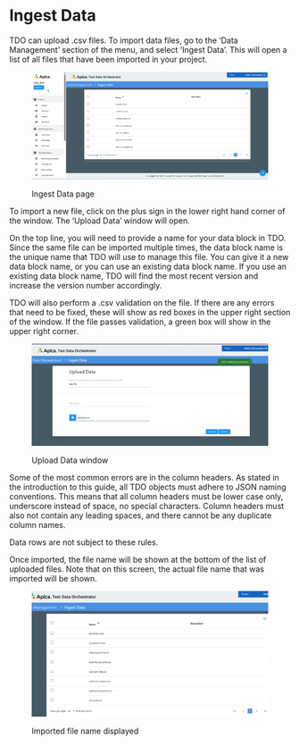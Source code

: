 # Ingest Data

TDO can upload .csv files. To import data files, go to the ‘Data Management’ section of the menu, and select ‘Ingest Data’. This will open a list of all files that have been imported in your project.

<figure><img src="../../../../../.gitbook/assets/image (11) (1) (1) (1) (1).png" alt=""><figcaption><p>Ingest Data page</p></figcaption></figure>

To import a new file, click on the plus sign in the  lower right hand corner of the window.  The ‘Upload Data’ window will open.

On the top line, you will need to provide a name for your data block in TDO.  Since the same file can be imported multiple times, the data block name is the unique name that TDO will use to manage this file.  You can give it a new data block name, or you can use an existing data block name.  If you use an existing data block name, TDO will find the most recent version and increase the version number accordingly.

TDO will also perform a .csv validation on the file.  If there are any errors that need to be fixed, these will show as red boxes in the upper right section of the window.  If the file passes validation, a green box will show in the upper right corner.

<figure><img src="../../../../../.gitbook/assets/image (12) (1) (1) (1) (1).png" alt=""><figcaption><p>Upload Data window</p></figcaption></figure>

Some of the most common errors are in the column headers.  As stated in the introduction to this guide, all TDO objects must adhere to JSON naming conventions. This means that all column headers must be lower case only, underscore instead of space, no special characters.  Column headers must also not contain any leading spaces, and there cannot be any duplicate column names.&#x20;

Data rows are not subject to these rules.

Once imported, the file name will be shown at the bottom of the list of uploaded files.  Note that on this screen, the actual file name that was imported will be shown.

<figure><img src="../../../../../.gitbook/assets/image (13) (1) (1) (1) (1).png" alt=""><figcaption><p>Imported file name displayed</p></figcaption></figure>
